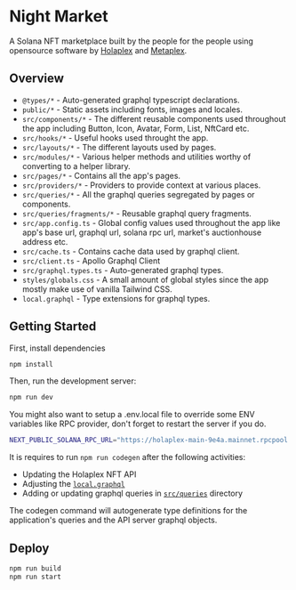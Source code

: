 # Night Market

A Solana NFT marketplace built by the people for the people using opensource software by [Holaplex](https://holaplex.com/) and [Metaplex](https://metaplex.com/).

## Overview

- `@types/*` - Auto-generated graphql typescript declarations.
- `public/*` - Static assets including fonts, images and locales.
- `src/components/*` - The different reusable components used throughout the app including Button, Icon, Avatar, Form, List, NftCard etc.
- `src/hooks/*` - Useful hooks used throught the app.
- `src/layouts/*` - The different layouts used by pages.
- `src/modules/*` - Various helper methods and utilities worthy of converting to a helper library.
- `src/pages/*` - Contains all the app's pages.
- `src/providers/*` - Providers to provide context at various places.
- `src/queries/*` - All the graphql queries segregated by pages or components.
- `src/queries/fragments/*` - Reusable graphql query fragments.
- `src/app.config.ts` - Global config values used throughout the app like app's base url, graphql url, solana rpc url, market's auctionhouse address etc.
- `src/cache.ts` - Contains cache data used by graphql client.
- `src/client.ts` - Apollo Graphql Client
- `src/graphql.types.ts` - Auto-generated graphql types.
- `styles/globals.css` - A small amount of global styles since the app mostly make use of vanilla Tailwind CSS.
- `local.graphql` - Type extensions for graphql types.

## Getting Started

First, install dependencies

```bash
npm install
```

Then, run the development server:

```bash
npm run dev
```

You might also want to setup a .env.local file to override some ENV variables like RPC provider, don't forget to restart the server if you do.

```bash
NEXT_PUBLIC_SOLANA_RPC_URL="https://holaplex-main-9e4a.mainnet.rpcpool.com/[...api_key]"
```

It is requires to run `npm run codegen` after the following activities:

- Updating the Holaplex NFT API
- Adjusting the [`local.graphql`](https://github.com/holaplex/dao-marketplace/blob/main/local.graphql)
- Adding or updating graphql queries in [`src/queries`](https://github.com/holaplex/dao-marketplace/blob/main/src/queries) directory

The codegen command will autogenerate type definitions for the application's queries and the API server graphql objects.

## Deploy

```bash
npm run build
npm run start
```
